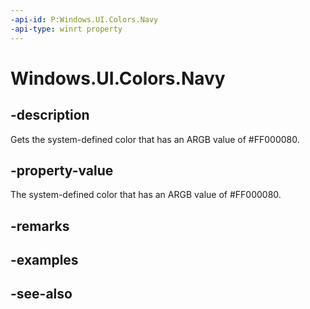 ```yaml
---
-api-id: P:Windows.UI.Colors.Navy
-api-type: winrt property
---
```


<!-- Property syntax
public Windows.UI.Color Navy { get; }
-->

# Windows.UI.Colors.Navy

## -description

Gets the system-defined color that has an ARGB value of #FF000080.



## -property-value

The system-defined color that has an ARGB value of #FF000080.

## -remarks

## -examples

## -see-also
